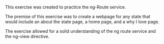 This exercise was created to practice the ng-Route service. 

The premise of this exercise was to create a webpage for any state that would include an about the state page, a home page, and a why I love page. 

The exercise allowed for a solid understanding of the ng route service and the ng-view directive. 

